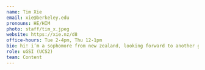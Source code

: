 ```yaml
---
name: Tim Xie
email: xie@berkeley.edu
pronouns: HE/HIM
photo: staff/tim_x.jpeg
website: https://xie.nz/d8
office-hours: Tue 2-4pm, Thu 12-1pm
bio: hi! i’m a sophomore from new zealand, looking forward to another great semester!
role: uGSI (UCS2)
team: Content
---
```

